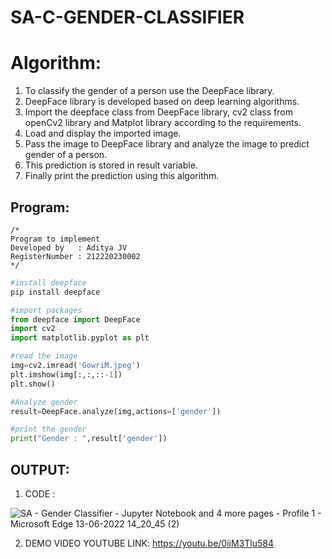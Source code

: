 # SA-C-GENDER-CLASSIFIER
# Algorithm:
1. To classify the gender of a person use the DeepFace library.
2. DeepFace library is developed based on deep learning algorithms.
3. Import the deepface class from DeepFace library, cv2 class from openCv2 library and Matplot library according to the requirements.
4. Load and display the imported image.
5. Pass the image to DeepFace library and analyze the image to predict gender of a person.
6. This prediction is stored in result variable.
7. Finally print the prediction using this algorithm.

## Program:
```
/*
Program to implement 
Developed by   : Aditya JV
RegisterNumber : 212220230002
*/
```
```Python
#install deepface
pip install deepface

#import packages
from deepface import DeepFace
import cv2
import matplotlib.pyplot as plt

#read the image
img=cv2.imread('GowriM.jpeg')
plt.imshow(img[:,:,::-1])
plt.show()

#Analyze gender
result=DeepFace.analyze(img,actions=['gender'])

#print the gender
print("Gender : ",result['gender'])
```
## OUTPUT:

1. CODE :

![SA - Gender Classifier - Jupyter Notebook and 4 more pages - Profile 1 - Microsoft​ Edge 13-06-2022 14_20_45 (2)](https://user-images.githubusercontent.com/75235386/173318058-de42aabf-150c-4d2e-a62d-f45d4d4c3ea1.png)

2. DEMO VIDEO YOUTUBE LINK: https://youtu.be/0iiM3Tlu584


